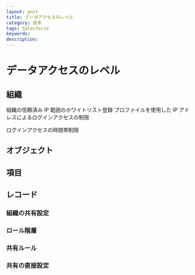 ```yaml
---
layout: post
title: データアクセスのレベル
category: 技术
tags: Salesforce
keywords: 
description: 
---
```



# データアクセスのレベル

## 組織

組織の信頼済み IP 範囲のホワイトリスト登録
プロファイルを使用した IP アドレスによるログインアクセスの制限

ログインアクセスの時間帯制限


## オブジェクト

## 項目

## レコード

### 組織の共有設定

### ロール階層

### 共有ルール

### 共有の直接設定
